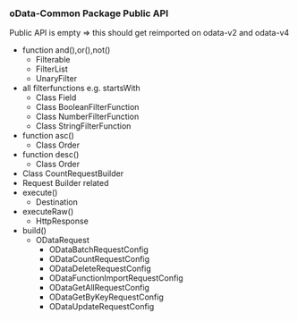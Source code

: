 ### oData-Common Package Public API

Public API is empty => this should get reimported on odata-v2 and odata-v4

- function and(),or(),not()
  - Filterable
  - FilterList
  - UnaryFilter
- all filterfunctions e.g. startsWith
  - Class Field
  - Class BooleanFilterFunction
  - Class NumberFilterFunction
  - Class StringFilterFunction
- function asc()
  - Class Order
- function desc()
  - Class Order
- Class CountRequestBuilder
- Request Builder related
- execute()
  - Destination
- executeRaw()
  - HttpResponse
- build()
  - ODataRequest
    - ODataBatchRequestConfig
    - ODataCountRequestConfig
    - ODataDeleteRequestConfig
    - ODataFunctionImportRequestConfig
    - ODataGetAllRequestConfig
    - ODataGetByKeyRequestConfig
    - ODataUpdateRequestConfig


